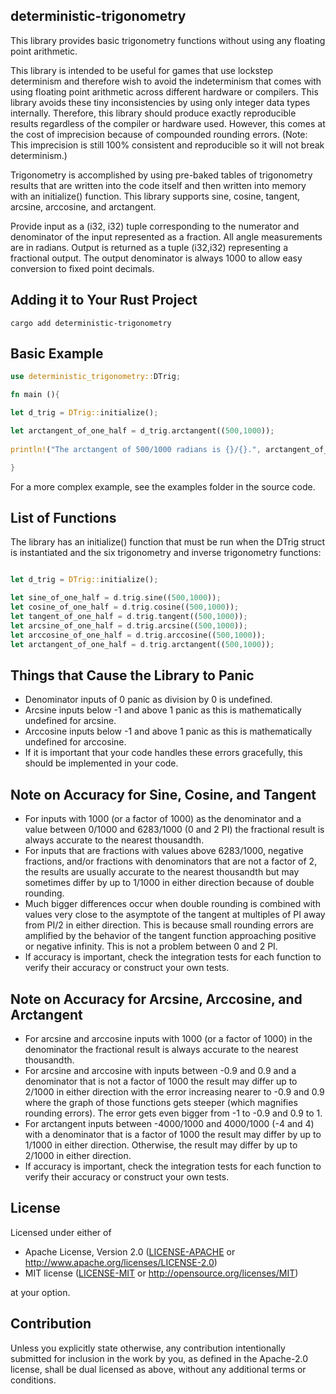 ## deterministic-trigonometry
 
This library provides basic trigonometry functions without using any floating point arithmetic.

This library is intended to be useful for games that use lockstep determinism and therefore wish to avoid the indeterminism that comes with using floating point arithmetic across different hardware or compilers. This library avoids these tiny inconsistencies by using only integer data types internally. Therefore, this library should produce exactly reproducible results regardless of the compiler or hardware used. However, this comes at the cost of imprecision because of compounded rounding errors. (Note: This imprecision is still 100% consistent and reproducible so it will not break determinism.)

Trigonometry is accomplished by using pre-baked tables of trigonometry results that are written into the code itself and then written into memory with an initialize() function. This library supports sine, cosine, tangent, arcsine, arccosine, and arctangent.

Provide input as a (i32, i32) tuple corresponding to the numerator and denominator of the input represented as a fraction. All angle measurements are in radians. Output is returned as a tuple (i32,i32) representing a fractional output. The output denominator is always 1000 to allow easy conversion to fixed point decimals.

## Adding it to Your Rust Project

```
cargo add deterministic-trigonometry
```

## Basic Example

```rust
use deterministic_trigonometry::DTrig;

fn main (){

let d_trig = DTrig::initialize();

let arctangent_of_one_half = d_trig.arctangent((500,1000));
 
println!("The arctangent of 500/1000 radians is {}/{}.", arctangent_of_one_half.0, arctangent_of_one_half.1);

}
```

For a more complex example, see the examples folder in the source code.

## List of Functions

The library has an initialize() function that must be run when the DTrig struct is instantiated
and the six trigonometry and inverse trigonometry functions:

```rust

let d_trig = DTrig::initialize();

let sine_of_one_half = d.trig.sine((500,1000));
let cosine_of_one_half = d.trig.cosine((500,1000));
let tangent_of_one_half = d.trig.tangent((500,1000));
let arcsine_of_one_half = d.trig.arcsine((500,1000));
let arccosine_of_one_half = d.trig.arccosine((500,1000));
let arctangent_of_one_half = d.trig.arctangent((500,1000));

```


## Things that Cause the Library to Panic

 - Denominator inputs of 0 panic as division by 0 is undefined.
 - Arcsine inputs below -1 and above 1 panic as this is mathematically undefined for arcsine.
 - Arccosine inputs below -1 and above 1 panic as this is mathematically undefined for arccosine.
 - If it is important that your code handles these errors gracefully, this should be implemented in your code.

## Note on Accuracy for Sine, Cosine, and Tangent

 - For inputs with 1000 (or a factor of 1000) as the denominator and a value between 0/1000 and 6283/1000 (0 and 2 PI) the fractional result is always accurate to the nearest thousandth.
 - For inputs that are fractions with values above 6283/1000, negative fractions, and/or fractions with denominators that are not a factor of 2, the results are usually accurate to the nearest thousandth but may sometimes differ by up to 1/1000 in either direction because of double rounding.
 - Much bigger differences occur when double rounding is combined with values very close to the asymptote of the tangent at multiples of PI away from PI/2 in either direction. This is because small rounding errors are amplified by the behavior of the tangent function approaching positive or negative infinity. This is not a problem between 0 and 2 PI. 
 - If accuracy is important, check the integration tests for each function to verify their accuracy or construct your own tests.

## Note on Accuracy for Arcsine, Arccosine, and Arctangent
 
 - For arcsine and arccosine inputs with 1000 (or a factor of 1000) in the denominator the fractional result is always accurate to the nearest thousandth.
 - For arcsine and arccosine with inputs between -0.9 and 0.9 and a denominator that is not a factor of 1000 the result may differ up to 2/1000 in either direction with the error increasing nearer to -0.9 and 0.9 where the graph of those functions gets steeper (which magnifies rounding errors). The error gets even bigger from -1 to -0.9 and 0.9 to 1.
 - For arctangent inputs between -4000/1000 and 4000/1000 (-4 and 4) with a denominator that is a factor of 1000 the result may differ by up to 1/1000 in either direction. Otherwise, the result may differ by up to 2/1000 in either direction. 
 - If accuracy is important, check the integration tests for each function to verify their accuracy or construct your own tests.

 ## License

Licensed under either of

 * Apache License, Version 2.0
   ([LICENSE-APACHE](LICENSE-APACHE) or http://www.apache.org/licenses/LICENSE-2.0)
 * MIT license
   ([LICENSE-MIT](LICENSE-MIT) or http://opensource.org/licenses/MIT)

at your option.

## Contribution

Unless you explicitly state otherwise, any contribution intentionally submitted
for inclusion in the work by you, as defined in the Apache-2.0 license, shall be
dual licensed as above, without any additional terms or conditions.
